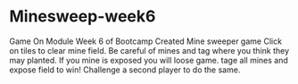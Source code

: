# Minesweep-week6
Game On Module Week 6 of Bootcamp
Created Mine sweeper game Click on tiles to clear mine field. 
Be careful of mines and tag where you think they may planted. 
If you mine is exposed you will loose game. tage all mines and expose field to win! 
Challenge a second player to do the same.
